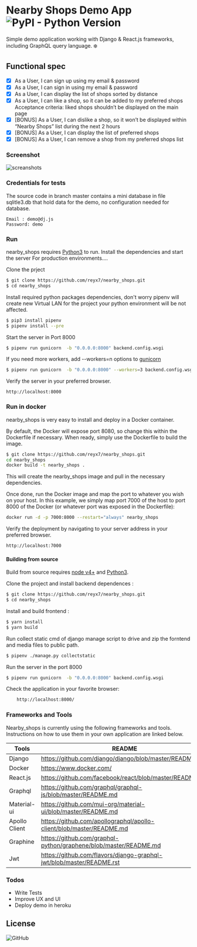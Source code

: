 # Nearby Shops Demo App   ![PyPI - Python Version](https://img.shields.io/pypi/pyversions/Django.svg)

Simple demo application working with Django & React.js frameworks, including GraphQL query language. ❄️

## Functional spec
 - [X] As a User, I can sign up using my email & password
 - [X] As a User, I can sign in using my email & password
 - [X] As a User, I can display the list of shops sorted by distance
 - [X] As a User, I can like a shop, so it can be added to my preferred shops Acceptance criteria: liked shops shouldn’t be displayed on the main page
- [X] [BONUS] As a User, I can dislike a shop, so it won’t be displayed within “Nearby Shops” list during the next 2 hours
- [X] [BONUS] As a User, I can display the list of preferred shops
- [X] [BONUS] As a User, I can remove a shop from my preferred shops list

### Screenshot

![screanshots](https://serving.photos.photobox.com/396602456a80a2f49780b498abea7a16186ae3916d9ae049a7a66aa4fd7f3e162819a439.jpg)

### Credentials for tests
The source code in branch master contains a mini database in file sqlitle3.db that hold data for the demo, no configuration needed for database.
```
Email : demo@dj.js
Password: demo
```

### Run

nearby_shops requires  [Python3](https://www.python.org/) to run.
Install the dependencies and start the server For production environments....

Clone the prject 
```sh
$ git clone https://github.com/reyx7/nearby_shops.git
$ cd nearby_shops
```
Install required python packages dependencies, don't worry pipenv will create new Virtual LAN for the project your python environment will be not affected.
```sh
$ pip3 install pipenv
$ pipenv install --pre
```

Start the server in Port 8000
```sh
$ pipenv run gunicorn  -b "0.0.0.0:8000" backend.config.wsgi
```

If you need more workers, add --workers=n options to [gunicorn](https://gunicorn.org/)
```sh
$ pipenv run gunicorn  -b "0.0.0.0:8000" --workers=3 backend.config.wsgi
```

Verify the server in your preferred browser.

```
http://localhost:8000
```


### Run in docker
nearby_shops is very easy to install and deploy in a Docker container.

By default, the Docker will expose port 8080, so change this within the Dockerfile if necessary. When ready, simply use the Dockerfile to build the image.

```sh
$ git clone https://github.com/reyx7/nearby_shops.git
cd nearby_shops
docker build -t nearby_shops .
```
This will create the nearby_shops image and pull in the necessary dependencies.

Once done, run the Docker image and map the port to whatever you wish on your host. In this example, we simply map port 7000 of the host to port 8000 of the Docker (or whatever port was exposed in the Dockerfile):

```sh
docker run -d -p 7000:8000 --restart="always" nearby_shops
```

Verify the deployment by navigating to your server address in your preferred browser.

```sh
http://localhost:7000
```


#### Building from source
Build from source requires [node v4+](http://nodejs.org) and [Python3](https://www.python.org/).

Clone the project and install backend dependences  :
```sh
$ git clone https://github.com/reyx7/nearby_shops.git
$ cd nearby_shops
```

Install and build frontend : 
```sh
$ yarn install
$ yarn build
```
Run collect static cmd of django manage script to drive and zip the forntend and media files to public path.
```sh
$ pipenv ./manage.py collectstatic
```
Run the server in the port 8000
```sh
$ pipenv run gunicorn  -b "0.0.0.0:8000" backend.config.wsgi
``` 

Check the application in your favorite browser:
```sh
    http://localhost:8000/
```


### Frameworks and Tools

Nearby_shops is currently using  the following frameworks and tools. Instructions on how to use them in your own application are linked below.

| Tools | README |
| ------ | ------ |
| Django | https://github.com/django/django/blob/master/README.rst |
| Docker | https://www.docker.com/ |
| React.js | https://github.com/facebook/react/blob/master/README.md|
| Graphql | https://github.com/graphql/graphql-js/blob/master/README.md |
| Material-ui | https://github.com/mui-org/material-ui/blob/master/README.md|
| Apollo Client | https://github.com/apollographql/apollo-client/blob/master/README.md |
| Graphine | https://github.com/graphql-python/graphene/blob/master/README.md |
| Jwt | https://github.com/flavors/django-graphql-jwt/blob/master/README.rst |


### Todos

 - Write Tests
 - Improve UX and UI
 - Deploy demo in heroku

License
----
![GitHub](https://img.shields.io/github/license/mashape/apistatus.svg)

